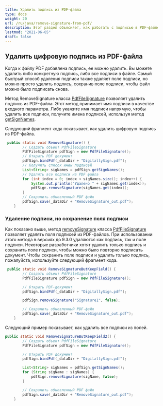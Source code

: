 ```yaml
---
title: Удалить подпись из PDF-файла
type: docs
weight: 20
url: /ru/java/remove-signature-from-pdf/
description: Этот раздел объясняет, как работать с подписью в PDF-файле с использованием класса PdfFileSignature.
lastmod: "2021-06-05"
draft: false
---
```


## Удалить цифровую подпись из PDF-файла

Когда к файлу PDF добавлена подпись, ее можно удалить. Вы можете удалить либо конкретную подпись, либо все подписи в файле. Самый быстрый способ удаления подписи также удаляет поле подписи, но можно просто удалить подпись, сохранив поле подписи, чтобы файл можно было подписать снова.

Метод RemoveSignature класса [PdfFileSignature](https://reference.aspose.com/pdf/java/com.aspose.pdf.facades/PdfFileSignature) позволяет удалить подпись из PDF-файла.
 Этот метод принимает имя подписи в качестве входного параметра. Либо укажите имя подписи напрямую, чтобы удалить все подписи, получите имена подписей, используя метод [getSignNames](https://reference.aspose.com/pdf/java/com.aspose.pdf.facades/PdfFileSignature#getSignNames--).

Следующий фрагмент кода показывает, как удалить цифровую подпись из PDF-файла.

```java
 public static void RemoveSignature() {
        // Создать объект PdfFileSignature
        PdfFileSignature pdfSign = new PdfFileSignature();
        // Открыть PDF документ
        pdfSign.bindPdf(_dataDir + "DigitallySign.pdf");
        // Получить список имен подписей
        List<String> sigNames = pdfSign.getSignNames();
        // Удалить все подписи из PDF файла
        for (int index = 0; index < sigNames.size(); index++) {
            System.out.println("Удалено " + sigNames.get(index));
            pdfSign.removeSignature(sigNames.get(index));
        }
        // Сохранить обновленный PDF файл
        pdfSign.save(_dataDir + "RemoveSignature_out.pdf");
    }
```

### Удаление подписи, но сохранение поля подписи

Как показано выше, метод [removeSignature](https://reference.aspose.com/pdf/java/com.aspose.pdf.facades/PdfFileSignature#removeSignature-java.lang.String-) класса [PdfFileSignature](https://reference.aspose.com/pdf/java/com.aspose.pdf.facades/PdfFileSignature) позволяет удалять поля подписей из PDF-файлов. При использовании этого метода в версиях до 9.3.0 удаляются как подпись, так и поле подписи. Некоторые разработчики хотят удалить только подпись и сохранить поле подписи, чтобы можно было повторно подписать документ. Чтобы сохранить поле подписи и удалить только подпись, пожалуйста, используйте следующий фрагмент кода.

```java
 public static void RemoveSignatureButKeepField() {
        // Создать объект PdfFileSignature
        PdfFileSignature pdfSign = new PdfFileSignature();

        // Открыть PDF-документ
        pdfSign.bindPdf(_dataDir + "DigitallySign.pdf");

        pdfSign.removeSignature("Signature1", false);

        // Сохранить обновленный PDF-файл
        pdfSign.save(_dataDir + "RemoveSignature_out.pdf");
    }
```


Следующий пример показывает, как удалить все подписи из полей.

```java
public static void RemoveSignatureButKeepField2() {
        // Создать объект PdfFileSignature
        PdfFileSignature pdfSign = new PdfFileSignature();

        // Открыть PDF документ
        pdfSign.bindPdf(_dataDir + "DigitallySign.pdf");

        List<String> sigNames = pdfSign.getSignNames();
        for (String sigName : sigNames) {
            pdfSign.removeSignature(sigName, false);
        }

        // Сохранить обновленный PDF файл
        pdfSign.save(_dataDir + "RemoveSignature_out.pdf");
    }
```